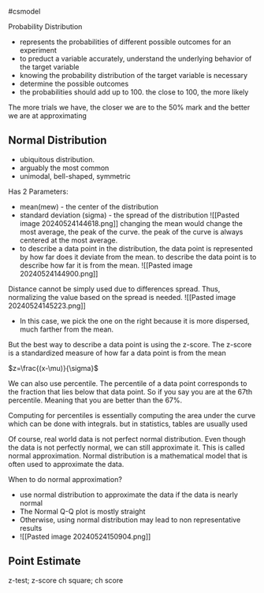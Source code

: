 #csmodel 

Probability Distribution
- represents the probabilities of different possible outcomes for an experiment
- to preduct a variable accurately, understand the underlying behavior of the target variable
- knowing the probability distribution of the target variable is necessary
- determine the possible outcomes
- the probabilities should add up to 100. the close to 100, the more likely

The more trials we have, the closer we are to the 50% mark and the better we are at approximating 

## Normal Distribution

- ubiquitous distribution.
- arguably the most common
- unimodal, bell-shaped, symmetric

Has 2 Parameters:
- mean(mew) - the center of the distribution
- standard deviation (sigma) - the spread of the distribution
![[Pasted image 20240524144618.png]]
	changing the mean would change the most average, the peak of the curve. the peak of the curve is always centered at the most average.
- to describe a data point in the distribution, the data point is represented by how far does it deviate from the mean. to describe the data point is to describe how far it is from the mean. 
![[Pasted image 20240524144900.png]]

Distance cannot be simply used due to differences spread. Thus, normalizing the value based on the spread is needed. 
![[Pasted image 20240524145223.png]]
- In this case, we pick the one on the right because it is more dispersed, much farther from the mean. 

But the best way to describe a data point is using the z-score. The z-score is a standardized measure of how far a data point is from the mean

$z=\frac{(x-\mu)}{\sigma}$

We can also use percentile. The percentile of a data point corresponds to the fraction that lies below that data point. So if you say you are at the 67th percentile. Meaning that you are better than the 67%. 

Computing for percentiles is essentially computing the area under the curve which can be done with integrals. but in statistics, tables are usually used

Of course, real world data is not perfect normal distribution. Even though the data is not perfectly normal, we can still approximate it. This is called normal approximation. Normal distribution is a mathematical model that is often used to approximate the data. 

When to do normal approximation?
- use normal distribution to approximate the data if the data is nearly normal
- The Normal Q-Q plot is mostly straight
- Otherwise, using normal distribution may lead to non representative results
- ![[Pasted image 20240524150904.png]]

## Point Estimate

z-test; z-score
ch square; ch score







